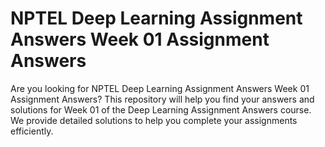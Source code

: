 # NPTEL Deep Learning Assignment Answers Week 01 Assignment Answers

Are you looking for NPTEL Deep Learning Assignment Answers Week 01 Assignment Answers? This repository will help you find your answers and solutions for Week 01 of the Deep Learning Assignment Answers course. We provide detailed solutions to help you complete your assignments efficiently.